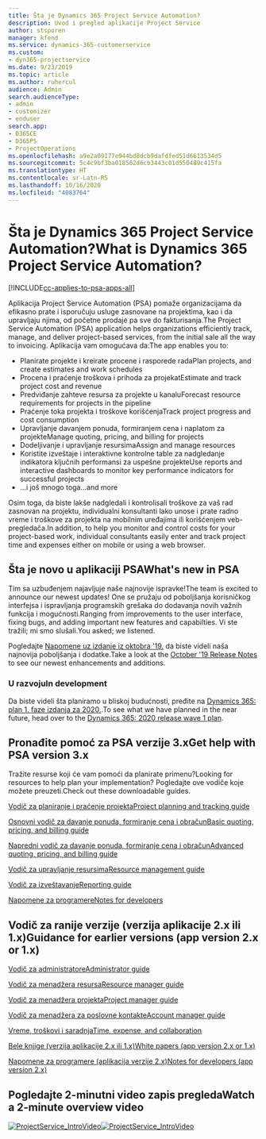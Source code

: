 ```yaml
---
title: Šta je Dynamics 365 Project Service Automation?
description: Uvod i pregled aplikacije Project Service
author: stsporen
manager: kfend
ms.service: dynamics-365-customerservice
ms.custom:
- dyn365-projectservice
ms.date: 9/23/2019
ms.topic: article
ms.author: ruhercul
audience: Admin
search.audienceType:
- admin
- customizer
- enduser
search.app:
- D365CE
- D365PS
- ProjectOperations
ms.openlocfilehash: a9e2a09177e944bd8dcb9dafdfed51d6613534d5
ms.sourcegitcommit: 5c4c9bf3ba018562d6cb3443c01d550489c415fa
ms.translationtype: HT
ms.contentlocale: sr-Latn-RS
ms.lasthandoff: 10/16/2020
ms.locfileid: "4083764"
---
```

# <a name="what-is-dynamics-365-project-service-automation"></a><span data-ttu-id="4cebc-103">Šta je Dynamics 365 Project Service Automation?</span><span class="sxs-lookup"><span data-stu-id="4cebc-103">What is Dynamics 365 Project Service Automation?</span></span>

[!INCLUDE[cc-applies-to-psa-apps-all](../includes/cc-applies-to-psa-apps-all.md)]

<span data-ttu-id="4cebc-104">Aplikacija Project Service Automation (PSA) pomaže organizacijama da efikasno prate i isporučuju usluge zasnovane na projektima, kao i da upravljaju njima, od početne prodaje pa sve do fakturisanja.</span><span class="sxs-lookup"><span data-stu-id="4cebc-104">The Project Service Automation (PSA) application helps organizations efficiently track, manage, and deliver project-based services, from the initial sale all the way to invoicing.</span></span> <span data-ttu-id="4cebc-105">Aplikacija vam omogućava da:</span><span class="sxs-lookup"><span data-stu-id="4cebc-105">The app enables you to:</span></span>

- <span data-ttu-id="4cebc-106">Planirate projekte i kreirate procene i rasporede rada</span><span class="sxs-lookup"><span data-stu-id="4cebc-106">Plan projects, and create estimates and work schedules</span></span>
- <span data-ttu-id="4cebc-107">Procena i praćenje troškova i prihoda za projekat</span><span class="sxs-lookup"><span data-stu-id="4cebc-107">Estimate and track project cost and revenue</span></span>
- <span data-ttu-id="4cebc-108">Predviđanje zahteve resursa za projekte u kanalu</span><span class="sxs-lookup"><span data-stu-id="4cebc-108">Forecast resource requirements for projects in the pipeline</span></span>
- <span data-ttu-id="4cebc-109">Praćenje toka projekta i troškove korišćenja</span><span class="sxs-lookup"><span data-stu-id="4cebc-109">Track project progress and cost consumption</span></span>
- <span data-ttu-id="4cebc-110">Upravljanje davanjem ponuda, formiranjem cena i naplatom za projekte</span><span class="sxs-lookup"><span data-stu-id="4cebc-110">Manage quoting, pricing, and billing for projects</span></span>
- <span data-ttu-id="4cebc-111">Dodeljivanje i upravljanje resursima</span><span class="sxs-lookup"><span data-stu-id="4cebc-111">Assign and manage resources</span></span>
- <span data-ttu-id="4cebc-112">Koristite izveštaje i interaktivne kontrolne table za nadgledanje indikatora ključnih performansi za uspešne projekte</span><span class="sxs-lookup"><span data-stu-id="4cebc-112">Use reports and interactive dashboards to monitor key performance indicators for successful projects</span></span>
- <span data-ttu-id="4cebc-113">...i još mnogo toga</span><span class="sxs-lookup"><span data-stu-id="4cebc-113">...and more</span></span>

<span data-ttu-id="4cebc-114">Osim toga, da biste lakše nadgledali i kontrolisali troškove za vaš rad zasnovan na projektu, individualni konsultanti lako unose i prate radno vreme i troškove za projekta na mobilnim uređajima ili korišćenjem veb-pregledača.</span><span class="sxs-lookup"><span data-stu-id="4cebc-114">In addition, to help you monitor and control costs for your project-based work, individual consultants easily enter and track project time and expenses either on mobile or using a web browser.</span></span>

## <a name="whats-new-in-psa"></a><span data-ttu-id="4cebc-115">Šta je novo u aplikaciji PSA</span><span class="sxs-lookup"><span data-stu-id="4cebc-115">What's new in PSA</span></span>
<span data-ttu-id="4cebc-116">Tim sa uzbuđenjem najavljuje naše najnovije ispravke!</span><span class="sxs-lookup"><span data-stu-id="4cebc-116">The team is excited to announce our newest updates!</span></span> <span data-ttu-id="4cebc-117">One se pružaju od poboljšanja korisničkog interfejsa i ispravljanja programskih grešaka do dodavanja novih važnih funkcija i mogućnosti.</span><span class="sxs-lookup"><span data-stu-id="4cebc-117">Ranging from improvements to the user interface, fixing bugs, and adding important new features and capabilties.</span></span> <span data-ttu-id="4cebc-118">Vi ste tražili; mi smo slušali.</span><span class="sxs-lookup"><span data-stu-id="4cebc-118">You asked; we listened.</span></span>

<span data-ttu-id="4cebc-119">Pogledajte [Napomene uz izdanje iz oktobra '19.](https://docs.microsoft.com/dynamics365-release-plan/2019wave2/index) da biste videli naša najnovija poboljšanja i dodatke.</span><span class="sxs-lookup"><span data-stu-id="4cebc-119">Take a look at the [October '19 Release Notes](https://docs.microsoft.com/dynamics365-release-plan/2019wave2/index) to see our newest enhancements and additions.</span></span>

### <a name="in-development"></a><span data-ttu-id="4cebc-120">U razvoju</span><span class="sxs-lookup"><span data-stu-id="4cebc-120">In development</span></span>
<span data-ttu-id="4cebc-121">Da biste videli šta planiramo u bliskoj budućnosti, pređite na [Dynamics 365: plan 1. faze izdanja za 2020.](https://docs.microsoft.com/dynamics365-release-plan/2020wave1/index).</span><span class="sxs-lookup"><span data-stu-id="4cebc-121">To see what we have planned in the near future, head over to the [Dynamics 365: 2020 release wave 1 plan](https://docs.microsoft.com/dynamics365-release-plan/2020wave1/index).</span></span>

## <a name="get-help-with-psa-version-3x"></a><span data-ttu-id="4cebc-122">Pronađite pomoć za PSA verzije 3.x</span><span class="sxs-lookup"><span data-stu-id="4cebc-122">Get help with PSA version 3.x</span></span>
<span data-ttu-id="4cebc-123">Tražite resurse koji će vam pomoći da planirate primenu?</span><span class="sxs-lookup"><span data-stu-id="4cebc-123">Looking for resources to help plan your implementation?</span></span> <span data-ttu-id="4cebc-124">Pogledajte ove vodiče koje možete preuzeti.</span><span class="sxs-lookup"><span data-stu-id="4cebc-124">Check out these downloadable guides.</span></span>

 [<span data-ttu-id="4cebc-125">Vodič za planiranje i praćenje projekta</span><span class="sxs-lookup"><span data-stu-id="4cebc-125">Project planning and tracking guide</span></span>](../psa/implementation-guides/project-planning-tracking.md)

 [<span data-ttu-id="4cebc-126">Osnovni vodič za davanje ponuda, formiranje cena i obračun</span><span class="sxs-lookup"><span data-stu-id="4cebc-126">Basic quoting, pricing, and billing guide</span></span>](../psa/implementation-guides/begin-quoting-pricing-billing.md)

 [<span data-ttu-id="4cebc-127">Napredni vodič za davanje ponuda, formiranje cena i obračun</span><span class="sxs-lookup"><span data-stu-id="4cebc-127">Advanced quoting, pricing, and billing guide</span></span>](../psa/implementation-guides/adv-quoting-pricing-billing.md)

 [<span data-ttu-id="4cebc-128">Vodič za upravljanje resursima</span><span class="sxs-lookup"><span data-stu-id="4cebc-128">Resource management guide</span></span>](../psa/implementation-guides/resource-management-guide.md)

 [<span data-ttu-id="4cebc-129">Vodič za izveštavanje</span><span class="sxs-lookup"><span data-stu-id="4cebc-129">Reporting guide</span></span>](../psa/implementation-guides/reporting-guide.md)

 [<span data-ttu-id="4cebc-130">Napomene za programere</span><span class="sxs-lookup"><span data-stu-id="4cebc-130">Notes for developers</span></span>](../psa/developer-guides/overview-dev-notes-v3.x.md)

## <a name="guidance-for-earlier-versions-app-version-2x-or-1x"></a><span data-ttu-id="4cebc-131">Vodič za ranije verzije (verzija aplikacije 2.x ili 1.x)</span><span class="sxs-lookup"><span data-stu-id="4cebc-131">Guidance for earlier versions (app version 2.x or 1.x)</span></span>
 [<span data-ttu-id="4cebc-132">Vodič za administratore</span><span class="sxs-lookup"><span data-stu-id="4cebc-132">Administrator guide</span></span>](../psa/admin-guide.md)

 [<span data-ttu-id="4cebc-133">Vodič za menadžera resursa</span><span class="sxs-lookup"><span data-stu-id="4cebc-133">Resource manager guide</span></span>](../psa/resource-manager-guide.md)

 [<span data-ttu-id="4cebc-134">Vodič za menadžera projekta</span><span class="sxs-lookup"><span data-stu-id="4cebc-134">Project manager guide</span></span>](../psa/project-manager-guide.md)

 [<span data-ttu-id="4cebc-135">Vodič za menadžera za poslovne kontakte</span><span class="sxs-lookup"><span data-stu-id="4cebc-135">Account manager guide</span></span>](../psa/account-manager-guide.md)

 [<span data-ttu-id="4cebc-136">Vreme, troškovi i saradnja</span><span class="sxs-lookup"><span data-stu-id="4cebc-136">Time, expense, and collaboration</span></span>](../psa/time-expense-collaboration-guide.md)

 [<span data-ttu-id="4cebc-137">Bele knjige (verzija aplikacije 2.x ili 1.x)</span><span class="sxs-lookup"><span data-stu-id="4cebc-137">White papers (app version 2.x or 1.x)</span></span>](../psa/white-papers.md)

 [<span data-ttu-id="4cebc-138">Napomene za programere (aplikacija verzije 2.x)</span><span class="sxs-lookup"><span data-stu-id="4cebc-138">Notes for developers (app version 2.x)</span></span>](../psa/developer-guides/add-custom-qoi-forms-v2.x.md)

 ## <a name="watch-a-2-minute-overview-video"></a><span data-ttu-id="4cebc-139">Pogledajte 2-minutni video zapis pregleda</span><span class="sxs-lookup"><span data-stu-id="4cebc-139">Watch a 2-minute overview video</span></span>
 <a name="heroArea"></a> <span data-ttu-id="4cebc-140">[![ProjectService_IntroVideo](../psa/media/project-service-intro-video.png "ProjectService_IntroVideo")](https://go.microsoft.com/fwlink/p/?LinkId=799457)</span><span class="sxs-lookup"><span data-stu-id="4cebc-140">[![ProjectService_IntroVideo](../psa/media/project-service-intro-video.png "ProjectService_IntroVideo")](https://go.microsoft.com/fwlink/p/?LinkId=799457)</span></span>


